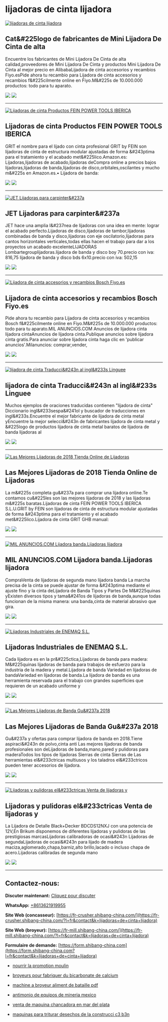 # lijadoras de cinta lijadora

<a href="https://swt.shibang-china.com/?l=fr&img&k=lijadoras+de+cinta+lijadora" target="_blank">![lijadoras de cinta lijadora](http://static.shibang-china.com/all-800x300/316.jpg)</a>

## Cat&#225logo de fabricantes de Mini Lijadora De Cinta de alta
Encuentre los fabricantes de Mini Lijadora De Cinta de alta calidad,proveedores de Mini Lijadora De Cinta y productos Mini Lijadora De Cinta al mejor precio en AlibabaLijadora de cinta accesorios y recambios Fiyo.esPide ahora tu recambio para Lijadora de cinta accesorios y recambios f&#225cilmente online en Fiyo.M&#225s de 10.000.000 productos: todo para tu aparato.


<a href="https://whatsapp.shibangsoft.com/WhatsApp.php" target="_blank" title="WhatsApp">![](http://static.shibang-china.com/icon/whatsapp.png)</a> <a href="https://swt.shibang-china.com/?l=fr&icon&k=lijadoras+de+cinta+lijadora" target="_blank">![](http://static.shibang-china.com/icon/chat-fr.png)</a>

---

<a href="https://swt.shibang-china.com/?l=fr&img&k=lijadoras+de+cinta+lijadora" target="_blank">![Lijadoras de cinta Productos FEIN POWER TOOLS IBERICA](http://static.shibang-china.com/all-800x300/889.jpg)</a>

## Lijadoras de cinta Productos FEIN POWER TOOLS IBERICA
GRIT el nombre para el lijado con cinta profesional GRIT by FEIN son lijadoras de cinta de estructura modular ajustadas de forma &#243ptima para el tratamiento y el acabado met&#225lico.Amazon.es: Lijadoras,lijadoras de acabado,lijadoras deCompra online a precios bajos lijadoras,lijadoras de banda,lijadoras de disco,orbitales,oscilantes y mucho m&#225s en Amazon.es.• Lijadora de banda:


<a href="https://whatsapp.shibangsoft.com/WhatsApp.php" target="_blank" title="WhatsApp">![](http://static.shibang-china.com/icon/whatsapp.png)</a> <a href="https://swt.shibang-china.com/?l=fr&icon&k=lijadoras+de+cinta+lijadora" target="_blank">![](http://static.shibang-china.com/icon/chat-fr.png)</a>

---

<a href="https://swt.shibang-china.com/?l=fr&img&k=lijadoras+de+cinta+lijadora" target="_blank">![JET Lijadoras para carpinter&#237a](http://static.shibang-china.com/all-800x300/208.jpg)</a>

## JET Lijadoras para carpinter&#237a
JET hace una amplia l&#237nea de lijadoras con una idea en mente: lograr el acabado perfecto.Lijadoras de disco,lijadoras de tambor,lijadoras combinadas de banda y disco,lijadoras con eje oscilatorio,lijadoras para cantos horizontales verticales,todas ellas hacen el trabajo para dar a los proyectos un acabado excelenteLIJADORAS Lombartegrouplijadoras.lijadora de banda y disco boy 70.precio con iva: 816,75 lijadora de banda y disco bds 6x10.precio con iva: 502,15


<a href="https://whatsapp.shibangsoft.com/WhatsApp.php" target="_blank" title="WhatsApp">![](http://static.shibang-china.com/icon/whatsapp.png)</a> <a href="https://swt.shibang-china.com/?l=fr&icon&k=lijadoras+de+cinta+lijadora" target="_blank">![](http://static.shibang-china.com/icon/chat-fr.png)</a>

---

<a href="https://swt.shibang-china.com/?l=fr&img&k=lijadoras+de+cinta+lijadora" target="_blank">![Lijadora de cinta accesorios y recambios Bosch Fiyo.es](http://static.shibang-china.com/all-800x300/518.jpg)</a>

## Lijadora de cinta accesorios y recambios Bosch Fiyo.es
Pide ahora tu recambio para Lijadora de cinta accesorios y recambios Bosch f&#225cilmente online en Fiyo.M&#225s de 10.000.000 productos: todo para tu aparato.MIL ANUNCIOS.COM Anuncios de lijadora cinta lijadora cintaAnuncios de lijadora cinta.Publique anuncios sobre lijadora cinta gratis.Para anunciar sobre lijadora cinta haga clic en 'publicar anuncios'.Milanuncios: comprar,vender,


<a href="https://whatsapp.shibangsoft.com/WhatsApp.php" target="_blank" title="WhatsApp">![](http://static.shibang-china.com/icon/whatsapp.png)</a> <a href="https://swt.shibang-china.com/?l=fr&icon&k=lijadoras+de+cinta+lijadora" target="_blank">![](http://static.shibang-china.com/icon/chat-fr.png)</a>

---

<a href="https://swt.shibang-china.com/?l=fr&img&k=lijadoras+de+cinta+lijadora" target="_blank">![lijadora de cinta Traducci&#243n al ingl&#233s Linguee](http://static.shibang-china.com/all-800x300/405.jpg)</a>

## lijadora de cinta Traducci&#243n al ingl&#233s Linguee
Muchos ejemplos de oraciones traducidas contienen "lijadora de cinta" Diccionario ingl&#233sespa&#241ol y buscador de traducciones en ingl&#233s.Encuentre el mejor fabricante de lijadora de cinta metal yEncuentre la mejor selecci&#243n de fabricantes lijadora de cinta metal y &#225logo de productos lijadora de cinta metal baratos de lijadora de banda lijadoras al


<a href="https://whatsapp.shibangsoft.com/WhatsApp.php" target="_blank" title="WhatsApp">![](http://static.shibang-china.com/icon/whatsapp.png)</a> <a href="https://swt.shibang-china.com/?l=fr&icon&k=lijadoras+de+cinta+lijadora" target="_blank">![](http://static.shibang-china.com/icon/chat-fr.png)</a>

---

<a href="https://swt.shibang-china.com/?l=fr&img&k=lijadoras+de+cinta+lijadora" target="_blank">![Las Mejores Lijadoras de 2018 Tienda Online de Lijadoras](http://static.shibang-china.com/all-800x300/267.jpg)</a>

## Las Mejores Lijadoras de 2018 Tienda Online de Lijadoras
La m&#225s completa gu&#237a para comprar una lijadora online.Te contamos cu&#225les son las mejores lijadoras de 2018 y las lijadoras m&#225s baratas.Lijadoras de cinta FEIN POWER TOOLS IBERICA S.L.U.GRIT by FEIN son lijadoras de cinta de estructura modular ajustadas de forma &#243ptima para el tratamiento y el acabado met&#225lico.Lijadora de cinta GRIT GHB manual:


<a href="https://whatsapp.shibangsoft.com/WhatsApp.php" target="_blank" title="WhatsApp">![](http://static.shibang-china.com/icon/whatsapp.png)</a> <a href="https://swt.shibang-china.com/?l=fr&icon&k=lijadoras+de+cinta+lijadora" target="_blank">![](http://static.shibang-china.com/icon/chat-fr.png)</a>

---

<a href="https://swt.shibang-china.com/?l=fr&img&k=lijadoras+de+cinta+lijadora" target="_blank">![MIL ANUNCIOS.COM Lijadora banda.Lijadoras lijadora](http://static.shibang-china.com/all-800x300/168.jpg)</a>

## MIL ANUNCIOS.COM Lijadora banda.Lijadoras lijadora
CompraVenta de lijadoras de segunda mano lijadora banda La marcha precisa de la cinta se puede ajustar de forma &#243ptima mediante el ajuste fino y la cinta deLijadora de Banda Tipos y Partes De M&#225quinas yExisten diversos tipos y tama&#241os de lijadoras de banda,aunque todas funcionan de la misma manera: una banda,cinta de material abrasivo que gira.


<a href="https://whatsapp.shibangsoft.com/WhatsApp.php" target="_blank" title="WhatsApp">![](http://static.shibang-china.com/icon/whatsapp.png)</a> <a href="https://swt.shibang-china.com/?l=fr&icon&k=lijadoras+de+cinta+lijadora" target="_blank">![](http://static.shibang-china.com/icon/chat-fr.png)</a>

---

<a href="https://swt.shibang-china.com/?l=fr&img&k=lijadoras+de+cinta+lijadora" target="_blank">![Lijadoras Industriales de ENEMAQ S.L.](http://static.shibang-china.com/all-800x300/632.jpg)</a>

## Lijadoras Industriales de ENEMAQ S.L.
Cada lijadora es en la pr&#225ctica,Lijadoras de banda para madera: M&#225quinas lijadoras de banda para trabajos de esfuerzo para la industria de la madera y metal.Lijadora de banda Variedad en lijadoras de bandaVariedad en lijadoras de banda.La lijadora de banda es una herramienta reservada para el trabajo con grandes superficies que requieren de un acabado uniforme y


<a href="https://whatsapp.shibangsoft.com/WhatsApp.php" target="_blank" title="WhatsApp">![](http://static.shibang-china.com/icon/whatsapp.png)</a> <a href="https://swt.shibang-china.com/?l=fr&icon&k=lijadoras+de+cinta+lijadora" target="_blank">![](http://static.shibang-china.com/icon/chat-fr.png)</a>

---

<a href="https://swt.shibang-china.com/?l=fr&img&k=lijadoras+de+cinta+lijadora" target="_blank">![Las Mejores Lijadoras de Banda Gu&#237a 2018](http://static.shibang-china.com/all-800x300/14.jpg)</a>

## Las Mejores Lijadoras de Banda Gu&#237a 2018
Gu&#237a y ofertas para comprar lijadora de banda en 2018.Tiene aspiraci&#243n de polvo,cinta anti Las mejores lijadoras de banda profesionales son deLijadoras de banda,mano,pared y pulidoras para maderaTodos los tipos de lijadoras Sierras de cinta Sierras de Las herramientas el&#233ctricas multiusos y los taladros el&#233ctricos pueden tener accesorios de lijadora.


<a href="https://whatsapp.shibangsoft.com/WhatsApp.php" target="_blank" title="WhatsApp">![](http://static.shibang-china.com/icon/whatsapp.png)</a> <a href="https://swt.shibang-china.com/?l=fr&icon&k=lijadoras+de+cinta+lijadora" target="_blank">![](http://static.shibang-china.com/icon/chat-fr.png)</a>

---

<a href="https://swt.shibang-china.com/?l=fr&img&k=lijadoras+de+cinta+lijadora" target="_blank">![Lijadoras y pulidoras el&#233ctricas Venta de lijadoras y](http://static.shibang-china.com/all-800x300/678.jpg)</a>

## Lijadoras y pulidoras el&#233ctricas Venta de lijadoras y
La Lijadora de Detalle Black+Decker BDCDS12NXJ con una potencia de 12V,En Brikum disponemos de diferentes lijadoras y pulidoras de las prestigiosas marcasLijadoras calibradoras de ocasi&#243n Lijadoras de segundaLijadoras de ocasi&#243n para lijado de madera maciza,aglomerado,chapa,barniz,alto brillo,lacado o incluso chapa de acero.Lijadoras calibradas de segunda mano


<a href="https://whatsapp.shibangsoft.com/WhatsApp.php" target="_blank" title="WhatsApp">![](http://static.shibang-china.com/icon/whatsapp.png)</a> <a href="https://swt.shibang-china.com/?l=fr&icon&k=lijadoras+de+cinta+lijadora" target="_blank">![](http://static.shibang-china.com/icon/chat-fr.png)</a>

---
## Contactez-nous:

**Discuter maintenant:** [Cliquez pour discuter](https://swt.shibang-china.com?l=fr&contact&k=lijadoras+de+cinta+lijadora)

**WhatsApp:**  [+8613621919955](https://whatsapp.shibangsoft.com/WhatsApp.php)

**Site Web (concasseur):** [https://fr-crusher.shibang-china.com/](https://fr-crusher.shibang-china.com/?l=fr&contact&k=lijadoras+de+cinta+lijadora)

**Site Web (broyeur):** [https://fr-mill.shibang-china.com/](https://fr-mill.shibang-china.com/?l=fr&contact&k=lijadoras+de+cinta+lijadora)

**Formulaire de demande:** [https://form.shibang-china.com](https://form.shibang-china.com?l=fr&contact&k=lijadoras+de+cinta+lijadora)

* [nourrir la promotion moulin](../61/nourrir%20la%20promotion%20moulin.md)

* [broyeurs pour fabriquer du bicarbonate de calcium](../61/broyeurs%20pour%20fabriquer%20du%20bicarbonate%20de%20calcium.md)

* [machine a broyeur aliment de bataille pdf](../61/machine%20a%20broyeur%20aliment%20de%20bataille%20pdf.md)

* [antimonio de equipos de mineria mexico](../63/antimonio%20de%20equipos%20de%20mineria%20mexico.md)

* [venta de maquina chancadora en mar del plata](../64/venta%20de%20maquina%20chancadora%20en%20mar%20del%20plata.md)

* [maquinas para triturar desechos de la construcci c3 b3n](../64/maquinas%20para%20triturar%20desechos%20de%20la%20construcci%20c3%20b3n.md)